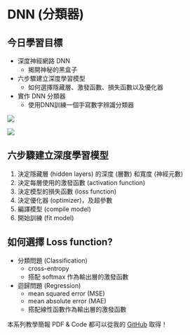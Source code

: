 # DNN (分類器)


## 今日學習目標
- 深度神經網路 DNN 
    - 揭開神秘的黑盒子
- 六步驟建立深度學習模型
    - 如何選擇隱藏層、激發函數、損失函數以及優化器
- 實作 DNN 分類器 
    - 使用DNN訓練一個手寫數字辨識分類器

![](https://i.imgur.com/u9ypBHR.png)

![](https://i.imgur.com/aauR3pS.png)

## 六步驟建立深度學習模型
1. 決定隱藏層 (hidden layers) 的深度 (層數) 和寬度 (神經元數)
2. 決定每層使用的激發函數 (activation function)
3. 決定模型的損失函數 (loss function)
4. 決定優化器 (optimizer)，及超參數
5. 編譯模型 (compile model)
6. 開始訓練 (fit model)

## 如何選擇 Loss function?
- 分類問題 (Classification)
    - cross-entropy
    - 搭配 softmax 作為輸出層的激發函數
- 迴歸問題 (Regression)
    - mean squared error (MSE)
    - mean absolute error (MAE)
    - 搭配線性函數作為輸出層的激發函數


本系列教學簡報 PDF & Code 都可以從我的 [GitHub](https://github.com/andy6804tw/2020-12th-ironman) 取得！